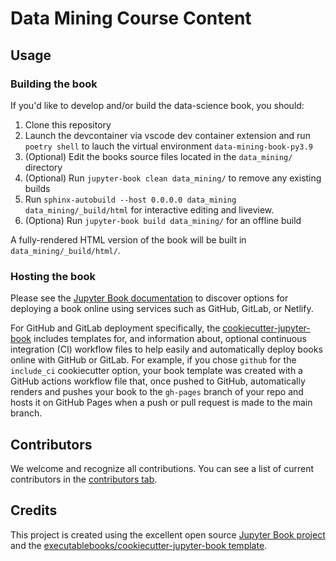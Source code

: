 # Data Mining Course Content

## Usage

### Building the book

If you'd like to develop and/or build the data-science book, you should:

1. Clone this repository 
2. Launch the devcontainer via vscode dev container extension and run `poetry shell` to lauch the virtual environment `data-mining-book-py3.9`
3. (Optional) Edit the books source files located in the `data_mining/` directory
4. (Optional) Run `jupyter-book clean data_mining/` to remove any existing builds
5.  Run `sphinx-autobuild --host 0.0.0.0 data_mining data_mining/_build/html` for interactive editing and liveview. 
6. (Optiona) Run `jupyter-book build data_mining/` for an offline build

A fully-rendered HTML version of the book will be built in `data_mining/_build/html/`.

### Hosting the book

Please see the [Jupyter Book documentation](https://jupyterbook.org/publish/web.html) to discover options for deploying a book online using services such as GitHub, GitLab, or Netlify.

For GitHub and GitLab deployment specifically, the [cookiecutter-jupyter-book](https://github.com/executablebooks/cookiecutter-jupyter-book) includes templates for, and information about, optional continuous integration (CI) workflow files to help easily and automatically deploy books online with GitHub or GitLab. For example, if you chose `github` for the `include_ci` cookiecutter option, your book template was created with a GitHub actions workflow file that, once pushed to GitHub, automatically renders and pushes your book to the `gh-pages` branch of your repo and hosts it on GitHub Pages when a push or pull request is made to the main branch.

## Contributors

We welcome and recognize all contributions. You can see a list of current contributors in the [contributors tab](https://github.com/pantelis/data_mining/graphs/contributors).

## Credits

This project is created using the excellent open source [Jupyter Book project](https://jupyterbook.org/) and the [executablebooks/cookiecutter-jupyter-book template](https://github.com/executablebooks/cookiecutter-jupyter-book).

